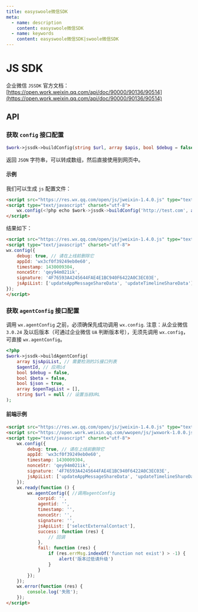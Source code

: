 ```yaml
---
title: easyswoole微信SDK
meta:
  - name: description
    content: easyswoole微信SDK
  - name: keywords
    content: easyswoole微信SDK|swoole微信SDK
---
```


# JS SDK

企业微信 `JSSDK` 官方文档：[https://open.work.weixin.qq.com/api/doc/90000/90136/90514](https://open.work.weixin.qq.com/api/doc/90000/90136/90514)

## API

### 获取 `config` 接口配置

```php
$work->jssdk->buildConfig(string $url, array $apis, bool $debug = false, bool $beta = false, array $openTagList = []): string;
```

返回 `JSON` 字符串，可以转成数组，然后直接使用到网页中。

#### 示例

我们可以生成 `js` 配置文件：

```html
<script src="https://res.wx.qq.com/open/js/jweixin-1.4.0.js" type="text/javascript" charset="utf-8"></script>
<script type="text/javascript" charset="utf-8">
    wx.config(<?php echo $work->jssdk->buildConfig('http://test.com', array('updateAppMessageShareData', 'updateTimelineShareData')) ?>);
</script>
```

结果如下：

```html
<script src="https://res.wx.qq.com/open/js/jweixin-1.4.0.js" type="text/javascript" charset="utf-8"></script>
<script type="text/javascript" charset="utf-8">
wx.config({
    debug: true, // 请在上线前删除它
    appId: 'wx3cf0f39249eb0e60',
    timestamp: 1430009304,
    nonceStr: 'qey94m021ik',
    signature: '4F76593A4245644FAE4E1BC940F6422A0C3EC03E',
    jsApiList: ['updateAppMessageShareData', 'updateTimelineShareData']
});
</script>
```

### 获取 `agentConfig` 接口配置

调用 `wx.agentConfig` 之前，必须确保先成功调用 `wx.config`. 注意：从企业微信 `3.0.24` 及以后版本（可通过企业微信 `UA` 判断版本号），无须先调用 `wx.config`，可直接 `wx.agentConfig`。

```php
<?php
$work->jssdk->buildAgentConfig(
    array $jsApiList, // 需要检测的JS接口列表
    $agentId, // 应用id
    bool $debug = false,
    bool $beta = false,
    bool $json = true,
    array $openTagList = [],
    string $url = null // 设置当前URL
);
```

#### 前端示例

```html
<script src="https://res.wx.qq.com/open/js/jweixin-1.4.0.js" type="text/javascript" charset="utf-8"></script>
<script src="https://open.work.weixin.qq.com/wwopen/js/jwxwork-1.0.0.js"></script>
<script type="text/javascript" charset="utf-8">
    wx.config({
        debug: true, // 请在上线前删除它
        appId: 'wx3cf0f39249eb0e60',
        timestamp: 1430009304,
        nonceStr: 'qey94m021ik',
        signature: '4F76593A4245644FAE4E1BC940F6422A0C3EC03E',
        jsApiList: ['updateAppMessageShareData', 'updateTimelineShareData']
    });
    wx.ready(function () {
        wx.agentConfig({ //调用agentConfig
            corpid: '',
            agentid: '',
            timestamp: '',
            nonceStr: '',
            signature: '',
            jsApiList: ['selectExternalContact'],
            success: function (res) {
                // 回调
            },
            fail: function (res) {
                if (res.errMsg.indexOf('function not exist') > -1) {
                    alert('版本过低请升级')
                }
            }
        });
    });
    wx.error(function (res) {
        console.log('失败');
    });
</script>
```